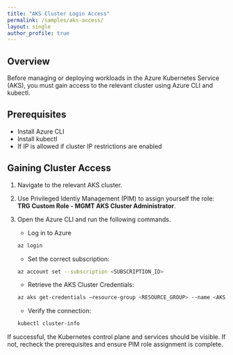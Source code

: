 ```yaml
---
title: "AKS Cluster Login Access"
permalink: /samples/aks-access/
layout: single
author_profile: true
---
```


## Overview
Before managing or deploying workloads in the Azure Kubernetes Service (AKS), you must gain access to the relevant cluster using Azure CLI and kubectl.

## Prerequisites

- Install Azure CLI 
- Install kubectl 
- If IP is allowed if cluster IP restrictions are enabled 

## Gaining Cluster Access

1. Navigate to the relevant AKS cluster. 
2. Use Privileged Identiy Management (PIM) to assign yourself the role: **TRG Custom Role - MGMT AKS Cluster Administrator**. 
3. Open the Azure CLI and run the following commands. 
	- Log in to Azure 

	```bash
	az login
	``` 

	- Set the correct subscription: 

	```bash
	az account set --subscription <SUBSCRIPTION_ID>
	``` 

	- Retrieve the AKS Cluster Credentials: 

	```bash
	az aks get-credentials –resource-group <RESOURCE_GROUP> --name <AKS_CLUSTER_NAME>
	``` 

	- Verify the connection: 

	```bash
	kubectl cluster-info
	``` 

If successful, the Kubernetes control plane and services should be visible. If not, recheck the prerequisites and ensure PIM role assignment is complete.
